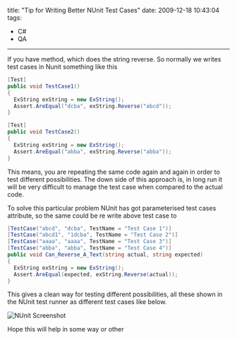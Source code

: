 title: "Tip for Writing Better NUnit Test Cases"
date: 2009-12-18 10:43:04
tags:
- C#
- QA
---

If you have method, which does the string reverse. So normally we writes test cases in Nunit something like this

```cs
[Test]
public void TestCase1()
{
  ExString exString = new ExString();
  Assert.AreEqual("dcba", exString.Reverse("abcd"));
}

[Test]
public void TestCase2()
{
  ExString exString = new ExString();
  Assert.AreEqual("abba", exString.Reverse("abba"));
}
```

This means, you are repeating the same code again and again in order to test different possibilities. The down side of this approach is, in long run it will be very difficult to manage the test case when compared to the actual code.

To solve this particular problem NUnit has got parameterised test cases attribute, so the same could be re write above test case to

```cs
[TestCase("abcd", "dcba", TestName = "Test Case 1")]
[TestCase("abcd1", "1dcba", TestName = "Test Case 2")]
[TestCase("aaaa", "aaaa", TestName = "Test Case 3")]
[TestCase("abba", "abba", TestName = "Test Case 4")]
public void Can_Reverse_A_Text(string actual, string expected)
{
  ExString exString = new ExString();
  Assert.AreEqual(expected, exString.Reverse(actual));
}
```

This gives a clean way for testing different possibilities, all these shown in the NUnit test runner as different test cases like below.

![NUnit Screenshot](//static.rajeeshcv.com/images/2009/12/image-thumb.png)

Hope this will help in some way or other
